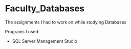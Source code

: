 # Faculty_Databases
The assignments I had to work on while studying Databases 

Programs I used:
  - SQL Server Management Studio 
